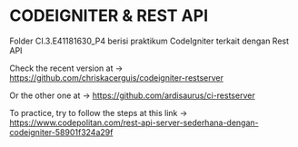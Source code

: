 # CODEIGNITER & REST API

Folder CI.3.E41181630_P4 berisi praktikum CodeIgniter terkait dengan Rest API

Check the recent version at ->  https://github.com/chriskacerguis/codeigniter-restserver

Or the other one at ->  https://github.com/ardisaurus/ci-restserver

To practice, try to follow the steps at this link -> https://www.codepolitan.com/rest-api-server-sederhana-dengan-codeigniter-58901f324a29f
